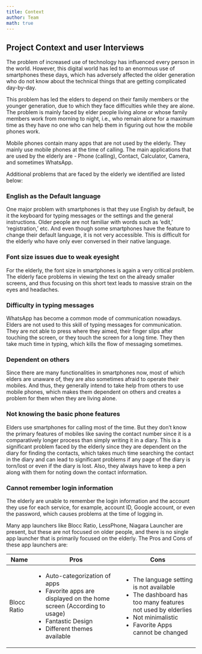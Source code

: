 ```yaml
---
title: Context
author: Team
math: true
---
```

## Project Context and user Interviews

The problem of increased use of technology has influenced every person in the world. However, this digital world has led to an enormous use of smartphones these days, which has adversely affected the older generation who do not know about the technical things that are getting complicated day-by-day. 

This problem has led the elders to depend on their family members or the younger generation, due to which they face difficulties while they are alone. The problem is mainly faced by elder people living alone or whose family members work from morning to night, i.e., who remain alone for a maximum time as they have no one who can help them in figuring out how the mobile phones work. 

Mobile phones contain many apps that are not used by the elderly. They mainly use mobile phones at the time of calling. The main applications that are used by the elderly are - Phone (calling), Contact, Calculator, Camera, and sometimes WhatsApp.

Additional problems that are faced by the elderly we identified are listed below:

### English as the Default language

One major problem with smartphones is that they use English by default, be it the keyboard for typing messages or the settings and the general instructions. Older people are not familiar with words such as ‘edit,’ ‘registration,’ etc. And even though some smartphones have the feature to change their default language, it is not very accessible. This is difficult for the elderly who have only ever conversed in their native language.

### Font size issues due to weak eyesight

For the elderly, the font size in smartphones is again a very critical problem. The elderly face problems in viewing the text on the already smaller screens, and thus focusing on this short text leads to massive strain on the eyes and headaches.

### Difficulty in typing messages

WhatsApp has become a common mode of communication nowadays. Elders are not used to this skill of typing messages for communication. They are not able to press where they aimed, their finger slips after touching the screen, or they touch the screen for a long time. They then take much time in typing, which kills the flow of messaging sometimes.

### Dependent on others

Since there are many functionalities in smartphones now, most of which elders are unaware of, they are also sometimes afraid to operate their mobiles. And thus, they generally intend to take help from others to use mobile phones, which makes them dependent on others and creates a problem for them when they are living alone.

### Not knowing the basic phone features

Elders use smartphones for calling most of the time. But they don’t know the primary features of mobiles like saving the contact number since it is a comparatively longer process than simply writing it in a diary. This is a significant problem faced by the elderly since they are dependent on the diary for finding the contacts, which takes much time searching the contact in the diary and can lead to significant problems if any page of the diary is torn/lost or even if the diary is lost. Also, they always have to keep a pen along with them for noting down the contact information.

### Cannot remember login information

The elderly are unable to remember the login information and the account they use for each service, for example, account ID, Google account, or even the password, which causes problems at the time of logging in.
 
Many app launchers like Blocc Ratio, LessPhone, Niagara Launcher are present, but these are not focused on older people, and there is no single app launcher that is primarily focused on the elderly. The Pros and Cons of these app launchers are:

| Name | Pros | Cons |
| --- | --- | --- |
| Blocc Ratio | <ul><li>Auto-categorization of apps</li><li>Favorite apps are displayed on the home screen (According to usage)</li><li>Fantastic Design</li><li>Different themes available</li></ul> | <ul><li>The language setting is not available</li><li>The dashboard has too many features not used by elderlies</li><li>Not minimalistic</li><li>Favorite Apps cannot be changed</li></ul> |
